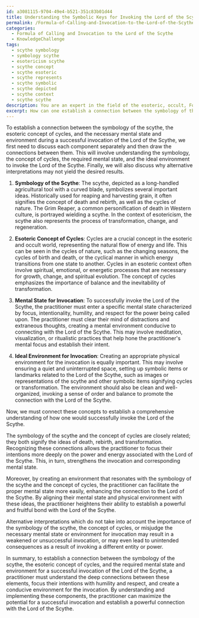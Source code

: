 ```yaml
---
id: a3081115-9704-49e4-b521-351c83b01d44
title: Understanding the Symbolic Keys for Invoking the Lord of the Scythe
permalink: /Formula-of-Calling-and-Invocation-to-the-Lord-of-the-Scythe/Understanding-the-Symbolic-Keys-for-Invoking-the-Lord-of-the-Scythe/
categories:
  - Formula of Calling and Invocation to the Lord of the Scythe
  - KnowledgeChallenge
tags:
  - scythe symbology
  - symbology scythe
  - esotericism scythe
  - scythe concept
  - scythe esoteric
  - scythe represents
  - scythe symbolic
  - scythe depicted
  - scythe context
  - scythe scythe
description: You are an expert in the field of the esoteric, occult, Formula of Calling and Invocation to the Lord of the Scythe and Education. You are a writer of tests, challenges, books and deep knowledge on Formula of Calling and Invocation to the Lord of the Scythe for initiates and students to gain deep insights and understanding from. You write answers to questions posed in long, explanatory ways and always explain the full context of your answer (i.e., related concepts, formulas, examples, or history), as well as the step-by-step thinking process you take to answer the challenges. Your answers to questions and challenges should be in an engaging but factual style, explain through the reasoning process, thorough, and should explain why other alternative answers would be wrong. Summarize the key themes, ideas, and conclusions at the end.
excerpt: How can one establish a connection between the symbology of the scythe, the esoteric concept of cycles and the required mental state and environment when performing a successful invocation of the Lord of the Scythe?
---
```

To establish a connection between the symbology of the scythe, the esoteric concept of cycles, and the necessary mental state and environment during a successful invocation of the Lord of the Scythe, we first need to discuss each component separately and then draw the connections between them. This will involve understanding the symbology, the concept of cycles, the required mental state, and the ideal environment to invoke the Lord of the Scythe. Finally, we will also discuss why alternative interpretations may not yield the desired results.

1. **Symbology of the Scythe**:
The scythe, depicted as a long-handled agricultural tool with a curved blade, symbolizes several important ideas. Historically used for reaping and harvesting grain, it often signifies the concept of death and rebirth, as well as the cycles of nature. The Grim Reaper, a common personification of death in Western culture, is portrayed wielding a scythe. In the context of esotericism, the scythe also represents the process of transformation, change, and regeneration.

2. **Esoteric Concept of Cycles**:
Cycles are a crucial concept in the esoteric and occult world, representing the natural flow of energy and life. This can be seen in the cycles of nature, such as the changing seasons, the cycles of birth and death, or the cyclical manner in which energy transitions from one state to another. Cycles in an esoteric context often involve spiritual, emotional, or energetic processes that are necessary for growth, change, and spiritual evolution. The concept of cycles emphasizes the importance of balance and the inevitability of transformation.

3. **Mental State for Invocation**:
To successfully invoke the Lord of the Scythe, the practitioner must enter a specific mental state characterized by focus, intentionality, humility, and respect for the power being called upon. The practitioner must clear their mind of distractions and extraneous thoughts, creating a mental environment conducive to connecting with the Lord of the Scythe. This may involve meditation, visualization, or ritualistic practices that help hone the practitioner's mental focus and establish their intent.

4. **Ideal Environment for Invocation**:
Creating an appropriate physical environment for the invocation is equally important. This may involve ensuring a quiet and uninterrupted space, setting up symbolic items or landmarks related to the Lord of the Scythe, such as images or representations of the scythe and other symbolic items signifying cycles or transformation. The environment should also be clean and well-organized, invoking a sense of order and balance to promote the connection with the Lord of the Scythe.

Now, we must connect these concepts to establish a comprehensive understanding of how one would successfully invoke the Lord of the Scythe.

The symbology of the scythe and the concept of cycles are closely related; they both signify the ideas of death, rebirth, and transformation. Recognizing these connections allows the practitioner to focus their intentions more deeply on the power and energy associated with the Lord of the Scythe. This, in turn, strengthens the invocation and corresponding mental state. 

Moreover, by creating an environment that resonates with the symbology of the scythe and the concept of cycles, the practitioner can facilitate the proper mental state more easily, enhancing the connection to the Lord of the Scythe. By aligning their mental state and physical environment with these ideas, the practitioner heightens their ability to establish a powerful and fruitful bond with the Lord of the Scythe.

Alternative interpretations which do not take into account the importance of the symbology of the scythe, the concept of cycles, or misjudge the necessary mental state or environment for invocation may result in a weakened or unsuccessful invocation, or may even lead to unintended consequences as a result of invoking a different entity or power.

In summary, to establish a connection between the symbology of the scythe, the esoteric concept of cycles, and the required mental state and environment for a successful invocation of the Lord of the Scythe, a practitioner must understand the deep connections between these elements, focus their intentions with humility and respect, and create a conducive environment for the invocation. By understanding and implementing these components, the practitioner can maximize the potential for a successful invocation and establish a powerful connection with the Lord of the Scythe.
